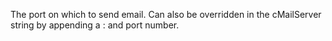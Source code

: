 ﻿The port on which to send email. Can also be overridden in the cMailServer string by appending a : and port number.